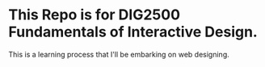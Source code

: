 # This Repo is for DIG2500 Fundamentals of Interactive Design.
This is a learning process that I'll be embarking on web designing.
